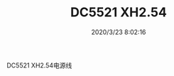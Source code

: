 ﻿---
layout: post 
title: DC5521 XH2.54
tags: KR03
categories: wire-harness
overview: 
series: DC5521
part_number: 
thumb_img: static/202003/269-thumb-20200323160325.jpg
image: static/202003/269-20200323160325.jpg
date: 2020/3/23 8:02:16
---


DC5521 XH2.54电源线
